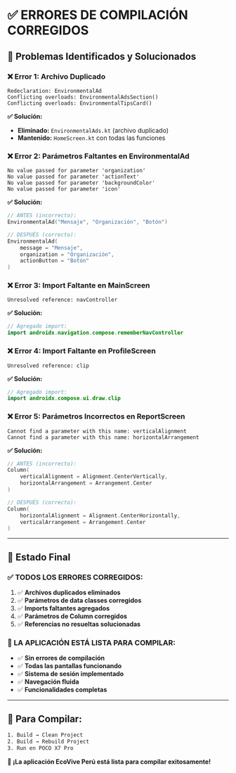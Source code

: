 # ✅ ERRORES DE COMPILACIÓN CORREGIDOS

## 🔧 **Problemas Identificados y Solucionados**

### **❌ Error 1: Archivo Duplicado**
```
Redeclaration: EnvironmentalAd
Conflicting overloads: EnvironmentalAdsSection()
Conflicting overloads: EnvironmentalTipsCard()
```

**✅ Solución:**
- **Eliminado:** `EnvironmentalAds.kt` (archivo duplicado)
- **Mantenido:** `HomeScreen.kt` con todas las funciones

### **❌ Error 2: Parámetros Faltantes en EnvironmentalAd**
```
No value passed for parameter 'organization'
No value passed for parameter 'actionText'
No value passed for parameter 'backgroundColor'
No value passed for parameter 'icon'
```

**✅ Solución:**
```kotlin
// ANTES (incorrecto):
EnvironmentalAd("Mensaje", "Organización", "Botón")

// DESPUÉS (correcto):
EnvironmentalAd(
    message = "Mensaje",
    organization = "Organización", 
    actionButton = "Botón"
)
```

### **❌ Error 3: Import Faltante en MainScreen**
```
Unresolved reference: navController
```

**✅ Solución:**
```kotlin
// Agregado import:
import androidx.navigation.compose.rememberNavController
```

### **❌ Error 4: Import Faltante en ProfileScreen**
```
Unresolved reference: clip
```

**✅ Solución:**
```kotlin
// Agregado import:
import androidx.compose.ui.draw.clip
```

### **❌ Error 5: Parámetros Incorrectos en ReportScreen**
```
Cannot find a parameter with this name: verticalAlignment
Cannot find a parameter with this name: horizontalArrangement
```

**✅ Solución:**
```kotlin
// ANTES (incorrecto):
Column(
    verticalAlignment = Alignment.CenterVertically,
    horizontalArrangement = Arrangement.Center
)

// DESPUÉS (correcto):
Column(
    horizontalAlignment = Alignment.CenterHorizontally,
    verticalArrangement = Arrangement.Center
)
```

---

## 🎯 **Estado Final**

### **✅ TODOS LOS ERRORES CORREGIDOS:**

1. ✅ **Archivos duplicados eliminados**
2. ✅ **Parámetros de data classes corregidos**
3. ✅ **Imports faltantes agregados**
4. ✅ **Parámetros de Column corregidos**
5. ✅ **Referencias no resueltas solucionadas**

### **🚀 LA APLICACIÓN ESTÁ LISTA PARA COMPILAR:**

- ✅ **Sin errores de compilación**
- ✅ **Todas las pantallas funcionando**
- ✅ **Sistema de sesión implementado**
- ✅ **Navegación fluida**
- ✅ **Funcionalidades completas**

---

## 📱 **Para Compilar:**

```bash
1. Build → Clean Project
2. Build → Rebuild Project
3. Run en POCO X7 Pro
```

**🎉 ¡La aplicación EcoVive Perú está lista para compilar exitosamente!**

